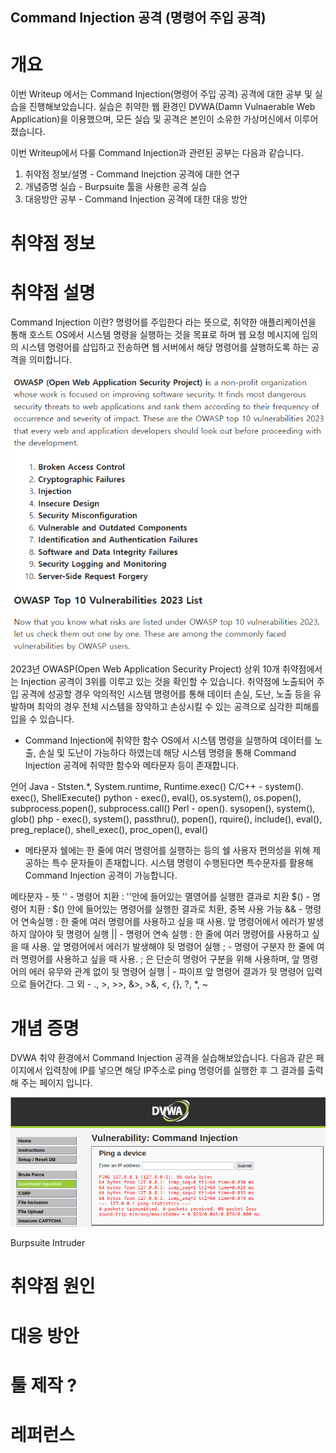 ## Command Injection 공격 (명령어 주입 공격)

# 개요
이번 Writeup 에서는 Command Injection(명령어 주입 공격) 공격에 대한 공부 및 실습을 진행해보았습니다. 실습은 취약한 웹 환경인 DVWA(Damn Vulnaerable Web Application)을 이용했으며, 모든 실습 및 공격은 본인이 소유한 가상머신에서 이루어졌습니다.

이번 Writeup에서 다룰 Command Injection과 관련된 공부는 다음과 같습니다.
1. 취약점 정보/설명 - Command Inejction 공격에 대한 연구
2. 개념증명 실습 - Burpsuite 툴을 사용한 공격 실습
3. 대응방안 공부 - Command Injection 공격에 대한 대응 방안

# 취약점 정보


# 취약점 설명
Command Injection 이란?
명령어를 주입한다 라는 뜻으로, 취약한 애플리케이션을 통해 호스트 OS에서 시스템 명령을 실행하는 것을 목표로 하며 웹 요청 메시지에 임의의 시스템 명령어를 삽입하고 전송하면 웹 서버에서 해당 명령어를 살행하도록 하는 공격을 의미합니다. 

![이미지](/assets/OWASP_injection.png)

2023년 OWASP(Open Web Application Security Project) 상위 10개 취약점에서는 Injection 공격이 3위를 이루고 있는 것을 확인할 수 있습니다. 취약점에 노출되어 주입 공격에 성공할 경우 악의적인 시스템 명령어를 통해 데이터 손실, 도난, 노출 등을 유발하며 최악의 경우 전체 시스템을 장악하고 손상시킬 수 있는 공격으로 심각한 피해를 입을 수 있습니다.

- Command Injection에 취약한 함수
OS에서 시스템 명령을 실행하여 데이터를 노출, 손실 및 도난이 가능하다 하였는데 해당 시스템 명령을 통해  Command Injection 공격에 취약한 함수와 메타문자 등이 존재합니다.

언어
Java - Ststen.*, System.runtime, Runtime.exec()
C/C++ - system(). exec(), ShellExecute()
python - exec(), eval(), os.system(), os.popen(), subprocess.popen(), subprocess.call()
Perl - open(). sysopen(), system(), glob()
php - exec(), system(), passthru(), popen(), rquire(), include(), eval(), preg_replace(), shell_exec(), proc_open(), eval()

- 메타문자
쉘에는 한 줄에 여러 명령어를 실행하는 등의 쉘 사용자 편의성을 위해 제공하는 특수 문자들이 존재합니다. 시스템 명령이 수행된다면 특수문자를 활용해 Command Injection 공격이 가능합니다.

메타문자 - 뜻
'' - 명령어 치환 : ''안에 들어있는 멸영어를 실행한 결과로 치환
$() - 명령어 치환 : $() 안에 들어있는 명령어를 실행한 결과로 치환, 중복 사용 가능
&& - 명령어 연속실행 : 한 줄에 여러 명령어를 사용하고 싶을 때 사용. 앞 명령어에서 에러가 발생하지 않아야 뒷 명령어 실행
|| - 명령어 연속 실행 : 한 줄에 여러 명령어를 사용하고 싶을 때 사용. 앞 명령어에서 에러가 발생해야 뒷 명령어 실행
; - 명령어 구분자 한 줄에 여러 명령어를 사용하고 싶을 때 사용. ; 은 단순히 명령어 구분을 위해 사용하며, 앞 명령어의 에러 유무와 관계 없이 뒷 명령어 실행
| - 파이프 앞 명령어 결과가 뒷 명령어 입력으로 들어간다.
그 외 - ., >, >>, &>, >&, <, {}, ?, *, ~


# 개념 증명
DVWA 취약 환경에서 Command Injection 공격을 실습해보았습니다. 다음과 같은 페이지에서 입력창에 IP를 넣으면 해당 IP주소로 ping 명령어를 실행한 후 그 결과를 출력해 주는 페이지 입니다.

![이미지](/assets/7_ping.png)

Burpsuite Intruder

# 취약점 원인

# 대응 방안

# 툴 제작 ?

# 레퍼런스
